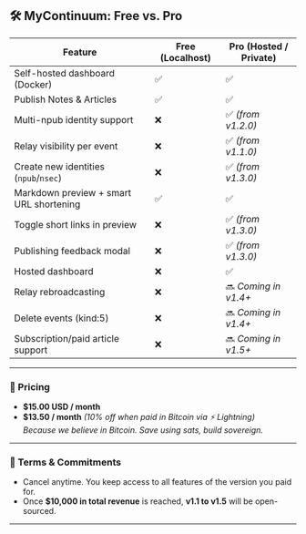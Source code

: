 ## 🛠️ MyContinuum: Free vs. Pro

| Feature                                           | Free (Localhost)         | **Pro (Hosted / Private)**        |
|--------------------------------------------------|---------------------------|------------------------------------|
| Self-hosted dashboard (Docker)                   | ✅                        | ✅                                 |
| Publish Notes & Articles                         | ✅                        | ✅                                 |
| Multi-npub identity support                      | ❌                        | ✅ *(from v1.2.0)*                 |
| Relay visibility per event                       | ❌                        | ✅ *(from v1.1.0)*                 |
| Create new identities (`npub`/`nsec`)            | ❌                        | ✅ *(from v1.3.0)*                 |
| Markdown preview + smart URL shortening          | ✅                        | ✅                                 |
| Toggle short links in preview                    | ❌                        | ✅ *(from v1.3.0)*                 |
| Publishing feedback modal                        | ❌                        | ✅ *(from v1.3.0)*                 |
| Hosted dashboard                                 | ❌                        | ✅                                 |
| Relay rebroadcasting                             | ❌                        | 🔜 *Coming in v1.4+*              |
| Delete events (kind:5)                           | ❌                        | 🔜 *Coming in v1.4+*              |
| Subscription/paid article support                | ❌                        | 🔜 *Coming in v1.5+*              |

---

### 💎 Pricing

- **$15.00 USD / month**
- **$13.50 / month** *(10% off when paid in Bitcoin via ⚡ Lightning)*  
  *Because we believe in Bitcoin. Save using sats, build sovereign.*

---

### 📌 Terms & Commitments

- Cancel anytime. You keep access to all features of the version you paid for.
- Once **$10,000 in total revenue** is reached, **v1.1 to v1.5** will be open-sourced.

---

